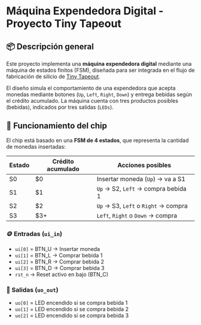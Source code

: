 # Máquina Expendedora Digital - Proyecto Tiny Tapeout

## 📦 Descripción general

Este proyecto implementa una **máquina expendedora digital** mediante una máquina de estados finitos (FSM), diseñada para ser integrada en el flujo de fabricación de silicio de [Tiny Tapeout](https://tinytapeout.com/). 

El diseño simula el comportamiento de una expendedora que acepta monedas mediante botones (`Up`, `Left`, `Right`, `Down`) y entrega bebidas según el crédito acumulado. La máquina cuenta con tres productos posibles (bebidas), indicados por tres salidas (`LEDs`).

## 🧠 Funcionamiento del chip

El chip está basado en una **FSM de 4 estados**, que representa la cantidad de monedas insertadas:

| Estado | Crédito acumulado | Acciones posibles                      |
|--------|-------------------|----------------------------------------|
| S0     | $0                | Insertar moneda (`Up`) → va a S1       |
| S1     | $1                | `Up` → S2, `Left` → compra bebida 1    |
| S2     | $2                | `Up` → S3, `Left` o `Right` → compra   |
| S3     | $3+               | `Left`, `Right` o `Down` → compra      |

### 🪙 Entradas (`ui_in`)
- `ui[0]` = BTN_U → Insertar moneda
- `ui[1]` = BTN_L → Comprar bebida 1
- `ui[2]` = BTN_R → Comprar bebida 2
- `ui[3]` = BTN_D → Comprar bebida 3
- `rst_n`  → Reset activo en bajo (BTN_C)

### 🔦 Salidas (`uo_out`)
- `uo[0]` = LED encendido si se compra bebida 1
- `uo[1]` = LED encendido si se compra bebida 2
- `uo[2]` = LED encendido si se compra bebida 3

